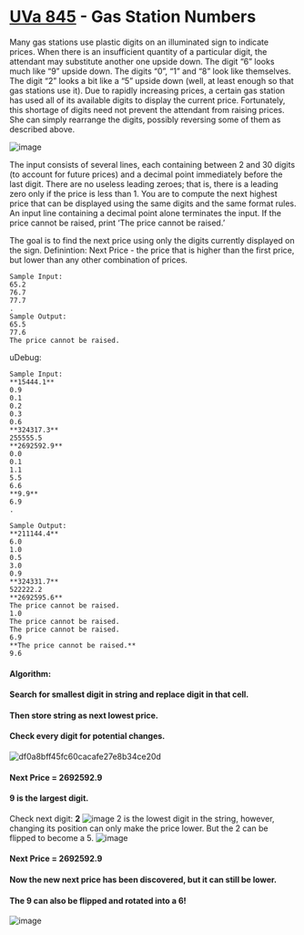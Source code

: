 # [UVa 845](https://onlinejudge.org/external/8/845.pdf) - Gas Station Numbers

Many gas stations use plastic digits on an illuminated sign to indicate prices. When there is an
insufficient quantity of a particular digit, the attendant may substitute another one upside down.
The digit “6” looks much like “9” upside down. The digits “0”, “1” and “8” look like themselves.
The digit “2” looks a bit like a “5” upside down (well, at least enough so that gas stations use it).
Due to rapidly increasing prices, a certain gas station has used all of its available digits to display the
current price. Fortunately, this shortage of digits need not prevent the attendant from raising prices.
She can simply rearrange the digits, possibly reversing some of them as described above.

![image](https://user-images.githubusercontent.com/54819920/205984446-38e16e20-5ce6-4f71-99f2-d3b6f01fac5b.png)

The input consists of several lines, each containing between 2 and 30
digits (to account for future prices) and a decimal point immediately before the last digit. There are
no useless leading zeroes; that is, there is a leading zero only if the price is less than 1. You are to
compute the next highest price that can be displayed using the same digits and the same format rules.
An input line containing a decimal point alone terminates the input. If the price cannot be raised, print
‘The price cannot be raised.’


The goal is to find the next price using only the digits currently displayed on the sign.
Definintion:
Next Price - the price that is higher than the first price, but lower than any other combination of prices.

```
Sample Input:
65.2
76.7
77.7
.
Sample Output:
65.5
77.6
The price cannot be raised.
```

uDebug:
```
Sample Input:
**15444.1**
0.9
0.1
0.2
0.3
0.6
**324317.3**
255555.5
**2692592.9**
0.0
0.1
1.1
5.5
6.6
**9.9**
6.9
.

Sample Output:
**211144.4**
6.0
1.0
0.5
3.0
0.9
**324331.7**
522222.2
**2692595.6**
The price cannot be raised.
1.0
The price cannot be raised.
The price cannot be raised.
6.9
**The price cannot be raised.**
9.6
```
#### Algorithm:
#### Search for smallest digit in string and replace digit in that cell.
#### Then store string as next lowest price.
#### Check every digit for potential changes.

![df0a8bff45fc60cacafe27e8b34ce20d](https://user-images.githubusercontent.com/54819920/205994015-22ce6d28-de45-4369-96aa-5801a0deb323.png)

#### Next Price = 2692592.9
#### 9 is the largest digit.
Check next digit: **2**
![image](https://user-images.githubusercontent.com/54819920/205991979-449ce427-7c4a-4c6b-bc25-53e655e0550c.png)
2 is the lowest digit in the string, however, changing its position can only make the price lower.
But the 2 can be flipped to become a 5.
![image](https://user-images.githubusercontent.com/54819920/205992677-900453b4-a96f-4018-9ed7-287ce6ee1783.png)
#### Next Price = 2692592.9

#### Now the new next price has been discovered, but it can still be lower.
#### The 9 can also be flipped and rotated into a 6!

![image](https://user-images.githubusercontent.com/54819920/205993448-c52ea167-cc0a-49f6-8992-5236c21c7aec.png)
 

